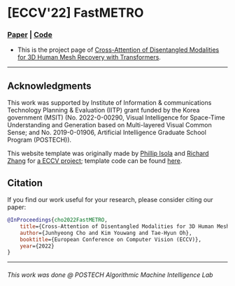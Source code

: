 # [ECCV'22] FastMETRO
### [Paper](https://arxiv.org/abs/2207.13820) | [Code](https://github.com/postech-ami/FastMETRO)

- This is the project page of [Cross-Attention of Disentangled Modalities for 3D Human Mesh Recovery with Transformers](https://arxiv.org/abs/2207.13820).

---

## Acknowledgments
This work was supported by Institute of Information & communications Technology Planning & Evaluation (IITP) grant funded by the Korea government (MSIT) (No. 2022-0-00290, Visual Intelligence for Space-Time Understanding and Generation based on Multi-layered Visual Common Sense; and No. 2019-0-01906, Artificial Intelligence Graduate School Program (POSTECH)).

This website template was originally made by [Phillip Isola](http://web.mit.edu/phillipi/) and [Richard Zhang](http://richzhang.github.io/) for [a ECCV project](http://richzhang.github.io/colorization/); template code can be found [here](https://github.com/richzhang/webpage-template).


## Citation
If you find our work useful for your research, please consider citing our paper:

````BibTeX
@InProceedings{cho2022FastMETRO,
    title={Cross-Attention of Disentangled Modalities for 3D Human Mesh Recovery with Transformers},
    author={Junhyeong Cho and Kim Youwang and Tae-Hyun Oh},
    booktitle={European Conference on Computer Vision (ECCV)},
    year={2022}
}
````

---
###### *This work was done @ POSTECH Algorithmic Machine Intelligence Lab*